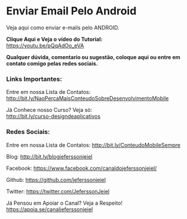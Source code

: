 # Enviar Email Pelo Android
Veja aqui como enviar e-mails pelo ANDROID.

<b>Clique Aqui e Veja o vídeo do Tutorial:</b><br>
https://youtu.be/pQqAdOo_eVA

<b>Qualquer dúvida, comentario ou sugestão, coloque aqui ou entre em<br>contato comigo pelas redes sociais.</b>

<h3>Links Importantes:</h3>

Entre em nossa Lista de Contatos:<br>
http://bit.ly/NaoPercaMaisConteudoSobreDesenvolvimentoMobile

Já Conhece nosso Curso? Veja só:<br>
http://bit.ly/curso-designdeaplicativos

<h3>Redes Sociais:</h3>

Entre em nossa Lista de Contatos:
http://bit.ly/ConteudoMobileSempre

Blog:
http://bit.ly/blogjeferssonjeiel

Facebook:
https://www.facebook.com/canaldojeferssonjeiel/

Github:
https://github.com/jeferssonjeiel

Twitter:
https://twitter.com/JeferssonJeiel

Já Pensou em Apoiar o Canal? Veja a Respeito!
https://apoia.se/canaljeferssonjeiel
